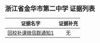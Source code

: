 浙江省金华市第二中学 证据列表
---
|证据名字|证据补充|
|:---:|:---:|
|[回校补课微信群通知1](https://raw.githubusercontent.com/No694/Fuck694/main/blacklist/zjjhdezx/1.png)|无|
